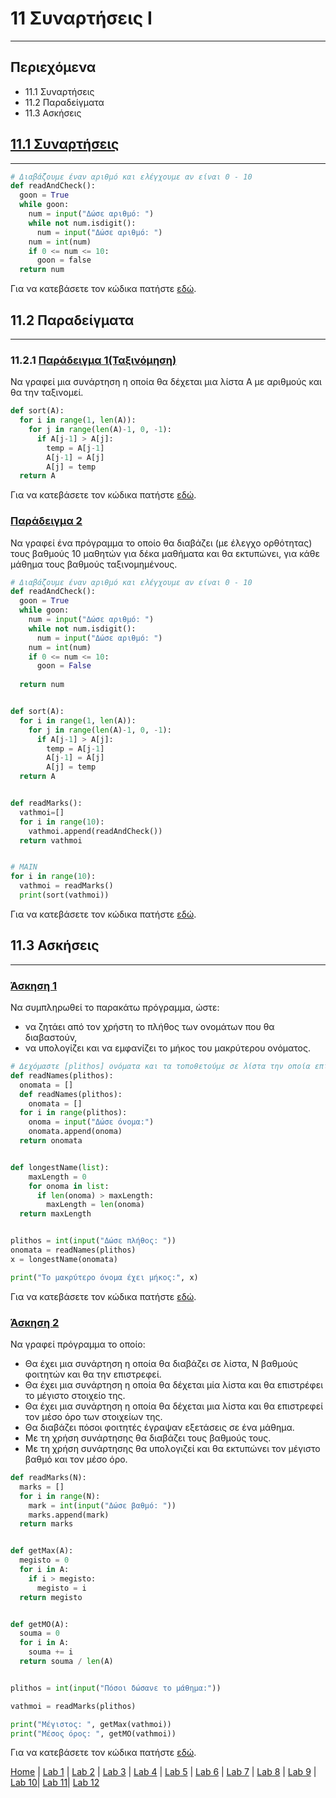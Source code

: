 # 11 Συναρτήσεις I

---

## Περιεχόμενα

- 11.1 Συναρτήσεις
- 11.2 Παραδείγματα
- 11.3 Ασκήσεις

## [11.1 Συναρτήσεις](source/lab_11/lab_11_example_1.py)

---

```python
# Διαβάζουμε έναν αριθμό και ελέγχουμε αν είναι 0 - 10
def readAndCheck():
  goon = True
  while goon:
    num = input("Δώσε αριθμό: ")
    while not num.isdigit():
      num = input("Δώσε αριθμό: ")
    num = int(num)
    if 0 <= num <= 10:
      goon = false
  return num
```

Για να κατεβάσετε τον κώδικα πατήστε [εδώ](source/lab_11/lab_11_example_1.py).

## 11.2 Παραδείγματα

---

### 11.2.1 [Παράδειγμα 1(Ταξινόμηση)](source/lab_11/lab_11_example_2.py)

Να γραφεί μια συνάρτηση η οποία θα δέχεται μια λίστα Α με
αριθμούς και θα την ταξινομεί.

```python
def sort(A):
  for i in range(1, len(A)):
    for j in range(len(A)-1, 0, -1):
      if A[j-1] > A[j]:
        temp = A[j-1]
        A[j-1] = A[j]
        A[j] = temp
  return A
```

Για να κατεβάσετε τον κώδικα πατήστε [εδώ](source/lab_11/lab_11_example_2.py).

### [Παράδειγμα 2](source/lab_11/lab_11_example_3.py)

Να γραφεί ένα πρόγραμμα το οποίο θα διαβάζει (με έλεγχο
ορθότητας) τους βαθμούς 10 μαθητών για δέκα μαθήματα και θα
εκτυπώνει, για κάθε μάθημα τους βαθμούς ταξινομημένους.

```python
# Διαβάζουμε έναν αριθμό και ελέγχουμε αν είναι 0 - 10
def readAndCheck():
  goon = True
  while goon:
    num = input("Δώσε αριθμό: ")
    while not num.isdigit():
      num = input("Δώσε αριθμό: ")
    num = int(num)
    if 0 <= num <= 10:
      goon = False
        
  return num


def sort(A):
  for i in range(1, len(A)):
    for j in range(len(A)-1, 0, -1):
      if A[j-1] > A[j]:
        temp = A[j-1]
        A[j-1] = A[j]
        A[j] = temp
  return A


def readMarks():
  vathmoi=[]
  for i in range(10):
    vathmoi.append(readAndCheck())
  return vathmoi


# MAIN
for i in range(10):
  vathmoi = readMarks()
  print(sort(vathmoi))
```

Για να κατεβάσετε τον κώδικα πατήστε [εδώ](source/lab_11/lab_11_example_3.py).

## 11.3 Ασκήσεις

---

### [Άσκηση 1](source/lab_11/lab_11_exercise_1.py)

Να συμπληρωθεί το παρακάτω πρόγραμμα, ώστε:

- να ζητάει από τον χρήστη το πλήθος των ονομάτων που θα
διαβαστούν,
- να υπολογίζει και να εμφανίζει το μήκος του μακρύτερου ονόματος.

```python
# Δεχόμαστε [plithos] ονόματα και τα τοποθετούμε σε λίστα την οποία επιστρέφει
def readNames(plithos):
  onomata = []
  def readNames(plithos):
    onomata = []
  for i in range(plithos):
    onoma = input("Δώσε όνομα:")
    onomata.append(onoma)
  return onomata


def longestName(list):
    maxLength = 0
    for onoma in list:
      if len(onoma) > maxLength:
        maxLength = len(onoma)
  return maxLength


plithos = int(input("Δώσε πλήθος: "))
onomata = readNames(plithos)
x = longestName(onomata)

print("Το μακρύτερο όνομα έχει μήκος:", x)
```

Για να κατεβάσετε τον κώδικα πατήστε [εδώ](source/lab_11/lab_11_exercise_1.py).

### [Άσκηση 2](source/lab_11/lab_11_exercise_2.py)

Να γραφεί πρόγραμμα το οποίο:

- Θα έχει μια συνάρτηση η οποία θα διαβάζει σε λίστα, Ν βαθμούς
φοιτητών και θα την επιστρεφεί.
- Θα έχει μια συνάρτηση η οποία θα δέχεται μία λίστα και θα
επιστρέφει το μέγιστο στοιχείο της.
- Θα έχει μια συνάρτηση η οποία θα δέχεται μια λίστα και θα
επιστρεφεί τον μέσο όρο των στοιχείων της.
- Θα διαβάζει πόσοι φοιτητές έγραψαν εξετάσεις σε ένα μάθημα.
- Με τη χρήση συνάρτησης θα διαβάζει τους βαθμούς τους.
- Με τη χρήση συνάρτησης θα υπολογιζεί και θα εκτυπώνει τον
μέγιστο βαθμό και τον μέσο όρο.

```python
def readMarks(N):
  marks = []
  for i in range(N):
    mark = int(input("Δώσε βαθμό: "))
    marks.append(mark)
  return marks


def getMax(A):
  megisto = 0
  for i in A:
    if i > megisto:
      megisto = i
  return megisto


def getMO(A):
  souma = 0
  for i in A:
    souma += i
  return souma / len(A)


plithos = int(input("Πόσοι δώσανε το μάθημα:"))

vathmoi = readMarks(plithos)

print("Μέγιστος: ", getMax(vathmoi))
print("Mέσος όρος: ", getMO(vathmoi))
```

Για να κατεβάσετε τον κώδικα πατήστε [εδώ](source/lab_11/lab_11_exercise_3.py).

[Home](../README.md) | [Lab 1](lab_01.md) | [Lab 2](lab_02.md) | [Lab 3](lab_03.md) | [Lab 4](lab_04.md) | [Lab 5](lab_05.md) | [Lab 6](lab_06.md) | [Lab 7](lab_07.md) | [Lab 8](lab_08.md) | [Lab 9](lab_09.md) | [Lab 10](lab_10.md)| [Lab 11](lab_11.md)| [Lab 12](lab_12.md)
